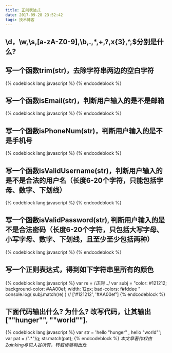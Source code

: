 ```yaml
---
title: 正则表达式
date: 2017-09-28 23:52:42
tags: 技术博客
---
```

## \d，\w,\s,[a-zA-Z0-9],\b,.,*,+,?,x{3},^,$分别是什么?
## 写一个函数trim(str)，去除字符串两边的空白字符
{% codeblock lang:javascript %}
{% endcodeblock %}
## 写一个函数isEmail(str)，判断用户输入的是不是邮箱
{% codeblock lang:javascript %}
{% endcodeblock %}
## 写一个函数isPhoneNum(str)，判断用户输入的是不是手机号
{% codeblock lang:javascript %}
{% endcodeblock %}
## 写一个函数isValidUsername(str)，判断用户输入的是不是合法的用户名（长度6-20个字符，只能包括字母、数字、下划线）
{% codeblock lang:javascript %}
{% endcodeblock %}
## 写一个函数isValidPassword(str), 判断用户输入的是不是合法密码（长度6-20个字符，只包括大写字母、小写字母、数字、下划线，且至少至少包括两种）
{% codeblock lang:javascript %}
{% endcodeblock %}
## 写一个正则表达式，得到如下字符串里所有的颜色
{% codeblock lang:javascript %}
var re = /*正则...*/
var subj = "color: #121212; background-color: #AA00ef; width: 12px; bad-colors: f#fddee "
console.log( subj.match(re) )  // ['#121212', '#AA00ef']
{% endcodeblock %}
## 下面代码输出什么? 为什么? 改写代码，让其输出[""hunger"", ""world""].
{% codeblock lang:javascript %}
var str = 'hello  "hunger" , hello "world"';
var pat =  /".*"/g;
str.match(pat);
{% endcodeblock %}
*本文章著作权由Zainking与饥人谷所有，转载请著明出处*